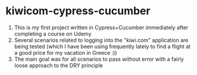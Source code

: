 # kiwicom-cypress-cucumber

1. This is my first project written in Cypress+Cucumber immediately after completing a course on Udemy
2. Several scenarios related to logging into the "kiwi.com" application are being tested (which I have been using frequently lately to find a flight at a good price for my vacation in Greece :))
2. The main goal was for all scenarios to pass without error with a fairly loose approach to the DRY principle
